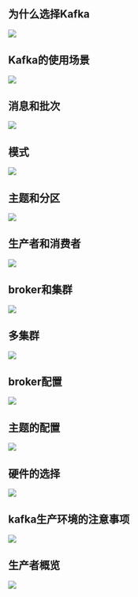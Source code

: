 ## 为什么选择Kafka
![](http://ovsiiuil2.bkt.clouddn.com/Xnip2018-07-193_10-13-34.png)

## Kafka的使用场景

![](http://ovsiiuil2.bkt.clouddn.com/Xnip2018-07-193_10-15-32.png)

## 消息和批次

![](http://ovsiiuil2.bkt.clouddn.com/Xnip2018-07-193_10-23-11.png)

## 模式
![](http://ovsiiuil2.bkt.clouddn.com/Xnip2018-07-193_10-24-44.png)

## 主题和分区

![](http://ovsiiuil2.bkt.clouddn.com/Xnip2018-07-193_10-26-13.png)

## 生产者和消费者
![](http://ovsiiuil2.bkt.clouddn.com/Xnip2018-07-193_10-28-14.png)

## broker和集群

![](http://ovsiiuil2.bkt.clouddn.com/Xnip2018-07-193_10-29-24.png)

## 多集群
![](http://ovsiiuil2.bkt.clouddn.com/Xnip2018-07-193_10-30-53.png)

## broker配置

![](http://ovsiiuil2.bkt.clouddn.com/Xnip2018-07-193_10-32-20.png)

## 主题的配置

![](http://ovsiiuil2.bkt.clouddn.com/Xnip2018-07-193_10-33-43.png)

## 硬件的选择
 ![](http://ovsiiuil2.bkt.clouddn.com/Xnip2018-07-193_10-36-04.png)

## kafka生产环境的注意事项
![](http://ovsiiuil2.bkt.clouddn.com/Xnip2018-07-193_10-39-16.png)

## 生产者概览
![](http://ovsiiuil2.bkt.clouddn.com/Xnip2018-07-193_10-48-16.png)


